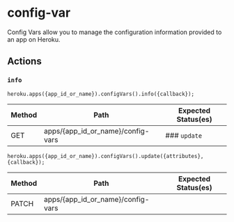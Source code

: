 # config-var

Config Vars allow you to manage the configuration information provided to an app on Heroku.

## Actions

### `info`

`heroku.apps({app_id_or_name}).configVars().info({callback});`

Method | Path | Expected Status(es)
--- | --- | ---
GET | apps/{app_id_or_name}/config-vars | ### `update`

`heroku.apps({app_id_or_name}).configVars().update({attributes}, {callback});`

Method | Path | Expected Status(es)
--- | --- | ---
PATCH | apps/{app_id_or_name}/config-vars | 